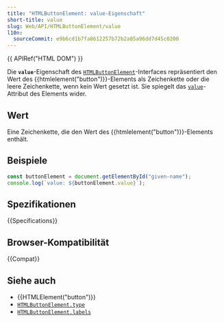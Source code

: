 ```yaml
---
title: "HTMLButtonElement: value-Eigenschaft"
short-title: value
slug: Web/API/HTMLButtonElement/value
l10n:
  sourceCommit: e9b6cd1b7fa8612257b72b2a85a96dd7d45c0200
---
```


{{ APIRef("HTML DOM") }}

Die **`value`**-Eigenschaft des [`HTMLButtonElement`](/de/docs/Web/API/HTMLButtonElement)-Interfaces repräsentiert den Wert des {{htmlelement("button")}}-Elements als Zeichenkette oder die leere Zeichenkette, wenn kein Wert gesetzt ist. Sie spiegelt das [`value`](/de/docs/Web/HTML/Reference/Elements/button#value)-Attribut des Elements wider.

## Wert

Eine Zeichenkette, die den Wert des {{htmlelement("button")}}-Elements enthält.

## Beispiele

```js
const buttonElement = document.getElementById("given-name");
console.log(`value: ${buttonElement.value}`);
```

## Spezifikationen

{{Specifications}}

## Browser-Kompatibilität

{{Compat}}

## Siehe auch

- {{HTMLElement("button")}}
- [`HTMLButtonElement.type`](/de/docs/Web/API/HTMLButtonElement/type)
- [`HTMLButtonElement.labels`](/de/docs/Web/API/HTMLButtonElement/labels)
